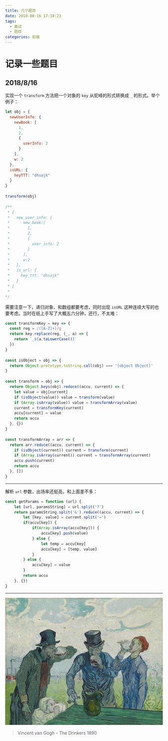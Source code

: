 ```yaml
---
title: 几个题目
date: 2018-08-16 17:18:23
tags: 
  - 面试
  - 题目
categories: 前端
---
```


# 记录一些题目

## 2018/8/16

实现一个 `transform` 方法把一个对象的 `key` 从驼峰的形式转换成 `_` 的形式。举个例子：

```js
let obj = {
  newUserInfo: {
    newBook: [
      1,
      2,
      {
        userInfo: 2
      }
    ],
    w: 2
  },
  isURL: {
    heyTTT: "dhsajk"
  }
}

transform(obj)

/**
 * {
 *   new_user_info: {
 *      new_book:[
 *        1,
 *        2,
 *        {
 *          user_info: 2
 *        }
 *      ],
 *      w:2
 *   },
 *   is_url: {
 *     hey_ttt: "dhsajk"
 *   }
 * }
 *
*/

```

需要注意一下，递归对象、和数组都要考虑，同时出现 `isURL` 这种连续大写的也要考虑。当时在纸上手写了大概五六分钟，还行，不太难：

```js
const transformKey = key => {
  const reg = /([A-Z]+)/g
  return key.replace(reg, (_, a) => {
    return `_${a.toLowerCase()}`
  })
}

const isObject = obj => {
  return Object.prototype.toString.call(obj) === '[object Object]'
}

const transform = obj => {
  return Object.keys(obj).reduce((accu, current) => {
    let value = obj[current]
    if (isObject(value)) value = transform(value)
    if (Array.isArray(value)) value = transformArray(value)
    current = transformKey(current)
    accu[current] = value
    return accu
  }, {})
}

const transformArray = arr => {
  return arr.reduce((accu, current) => {
    if (isObject(current)) current = transform(current)
    if (Array.isArray(current)) current = transformArray(current)
    accu.push(current)
    return accu
  }, [])
}
```

---

解析 `url` 参数，出场率还挺高，和上面差不多：

```js
const getParams = function (url) {
    let [url, paramsString] = url.split('?')
    return paramsString.split('&').reduce((accu, current) => {
        let [key, value] = current.split('=')
        if(accu[key]) {
            if(Array.isArray(accu[key])) {
                accu[key].push(value)
            } else {
                let temp = accu[key]
                accu[key] = [temp, value]
            }
        } else {
            accu[key] = value
        }
        return accu
    }, {})
}
```

---

![Vincent van Gogh – The Drinkers](几个题目/1301854874.jpg)

> Vincent van Gogh – The Drinkers 1890